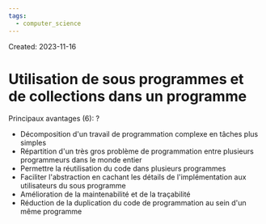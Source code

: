```yaml
---
tags:
  - computer_science
---
```

Created: 2023-11-16

# Utilisation de sous programmes et de collections dans un programme

Principaux avantages (6):
?
- Décomposition d'un travail de programmation complexe en tâches plus simples
- Répartition d'un très gros problème de programmation entre plusieurs programmeurs dans le monde entier
- Permettre la réutilisation du code dans plusieurs programmes
- Faciliter l'abstraction en cachant les détails de l'implémentation aux utilisateurs du sous programme
- Amélioration de la maintenabilité et de la traçabilité
- Réduction de la duplication du code de programmation au sein d'un même programme